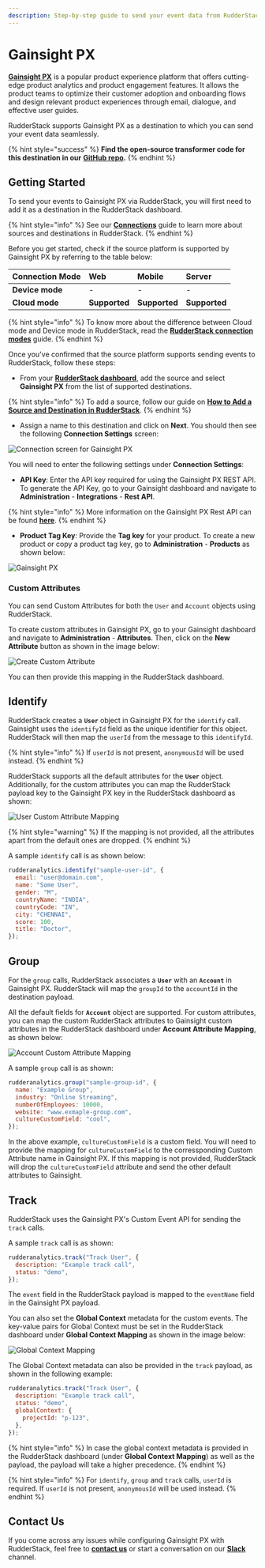 ```yaml
---
description: Step-by-step guide to send your event data from RudderStack to Gainsight PX.
---
```


# Gainsight PX

[**Gainsight PX**](https://www.gainsight.com/product-experience/) is a popular product experience platform that offers cutting-edge product analytics and product engagement features. It allows the product teams to optimize their customer adoption and onboarding flows and design relevant product experiences through email, dialogue, and effective user guides.

RudderStack supports Gainsight PX as a destination to which you can send your event data seamlessly.

{% hint style="success" %}
**Find the open-source transformer code for this destination in our** [**GitHub repo**](https://github.com/rudderlabs/rudder-transformer/tree/dest-gainsight-px)**.**
{% endhint %}

## Getting Started

To send your events to Gainsight PX via RudderStack, you will first need to add it as a destination in the RudderStack dashboard.

{% hint style="info" %}
See our [**Connections**](https://docs.rudderstack.com/connections) guide to learn more about sources and destinations in RudderStack.
{% endhint %}

Before you get started, check if the source platform is supported by Gainsight PX by referring to the table below:

| **Connection Mode** | **Web**       | **Mobile**    | **Server**    |
| :------------------ | :------------ | :------------ | :------------ |
| **Device mode**     | -             | -             | -             |
| **Cloud mode**      | **Supported** | **Supported** | **Supported** |

{% hint style="info" %}
To know more about the difference between Cloud mode and Device mode in RudderStack, read the [**RudderStack connection modes**](https://docs.rudderstack.com/get-started/rudderstack-connection-modes) guide.
{% endhint %}

Once you've confirmed that the source platform supports sending events to RudderStack, follow these steps:

- From your [**RudderStack dashboard**](https://app.rudderlabs.com/), add the source and select **Gainsight PX** from the list of supported destinations.

{% hint style="info" %}
To add a source, follow our guide on [**How to Add a Source and Destination in RudderStack**](https://docs.rudderstack.com/how-to-guides/adding-source-and-destination-rudderstack).
{% endhint %}

- Assign a name to this destination and click on **Next**. You should then see the following **Connection Settings** screen:

![Connection screen for Gainsight PX](../../.gitbook/assets/gainsight-px-connection-settings-1.png)

You will need to enter the following settings under **Connection Settings**:

- **API Key**: Enter the API key required for using the Gainsight PX REST API. To generate the API Key, go to your Gainsight dashboard and navigate to **Administration** - **Integrations** - **Rest API**.

{% hint style="info" %}
More information on the Gainsight PX Rest API can be found [**here**](https://support.gainsight.com/PX/API_for_Developers/02Usage_of_Different_APIs/Work_with_the_Gainsight_PX_REST_API).
{% endhint %}

- **Product Tag Key**: Provide the **Tag key** for your product. To create a new product or copy a product tag key, go to **Administration** - **Products** as shown below:

![Gainsight PX](../../.gitbook/assets/gainsight-px-product-tag.png)


### Custom Attributes

You can send Custom Attributes for both the `User` and `Account` objects using RudderStack.

To create custom attributes in Gainsight PX, go to your Gainsight dashboard and navigate to **Administration** - **Attributes**. Then, click on the **New Attribute** button as shown in the image below:

![Create Custom Attribute](../../.gitbook/assets/gainsight-px-create-attribute.png)

You can then provide this mapping in the RudderStack dashboard.


## Identify

RudderStack creates a **`User`** object in Gainsight PX for the `identify` call. Gainsight uses the `identifyId` field as the unique identifier for this object. RudderStack will then map the `userId` from the message to this `identifyId`. 

{% hint style="info" %}
If `userId` is not present, `anonymousId` will be used instead.
{% endhint %}

RudderStack supports all the default attributes for the **`User`** object. Additionally, for the custom attributes you can map the RudderStack payload key to the Gainsight PX key in the RudderStack dashboard as shown:

![User Custom Attribute Mapping](../../.gitbook/assets/gainsight-px-user-attribute-mapping-1.png)


{% hint style="warning" %}
If the mapping is not provided, all the attributes apart from the default ones are dropped.
{% endhint %}

A sample `identify` call is as shown below:

```javascript
rudderanalytics.identify("sample-user-id", {
  email: "user@domain.com",
  name: "Some User",
  gender: "M",
  countryName: "INDIA",
  countryCode: "IN",
  city: "CHENNAI",
  score: 100,
  title: "Doctor",
});
```

## Group

For the `group` calls, RudderStack associates a **`User`** with an **`Account`** in Gainsight PX. RudderStack will map the `groupId` to the `accountId` in the destination payload.

All the default fields for **`Account`** object are supported. For custom attributes, you can map the custom RudderStack attributes to Gainsight custom attributes in the RudderStack dashboard under **Account Attribute Mapping**, as shown below:

![Account Custom Attribute Mapping](../../.gitbook/assets/gainsight-px-account-custom-attribute-mapping.png)

A sample `group` call is as shown:

```javascript
rudderanalytics.group("sample-group-id", {
  name: "Example Group",
  industry: "Online Streaming",
  numberOfEmployees: 10000,
  website: "www.exmaple-group.com",
  cultureCustomField: "cool",
});
```

In the above example, `cultureCustomField` is a custom field. You will need to provide the mapping for `cultureCustomField` to the corressponding Custom Attribute name in Gainsight PX. If this mapping is not provided, RudderStack will drop the `cultureCustomField` attribute and send the other default attributes to Gainsight.


## Track

RudderStack uses the Gainsight PX's Custom Event API for sending the `track` calls.

A sample `track` call is as shown:

```javascript
rudderanalytics.track("Track User", {
  description: "Example track call",
  status: "demo",
});
```

The `event` field in the RudderStack payload is mapped to the `eventName` field in the Gainsight PX payload.

You can also set the **Global Context** metadata for the custom events. The key-value pairs for Global Context must be set in the RudderStack dashboard under **Global Context Mapping** as shown in the image below:

![Global Context Mapping](../../.gitbook/assets/gainsight-px-global-context.png)

The Global Context metadata can also be provided in the `track` payload, as shown in the following example:

```javascript
rudderanalytics.track("Track User", {
  description: "Example track call",
  status: "demo",
  globalContext: {
    projectId: "p-123",
  },
});
```

{% hint style="info" %}
In case the global context metadata is provided in the RudderStack dashboard (under **Global Context Mapping**) as well as the payload, the payload will take a higher precedence.
{% endhint %}

{% hint style="info" %}
For `identify`, `group` and `track` calls, `userId` is required. If `userId` is not present, `anonymousId` will be used instead.
{% endhint %}

## Contact Us

If you come across any issues while configuring Gainsight PX with RudderStack, feel free to [**contact us**](mailto:%20docs@rudderstack.com) or start a conversation on our [**Slack**](https://resources.rudderstack.com/join-rudderstack-slack) channel.
